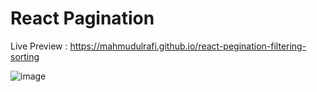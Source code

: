 # React Pagination 

Live Preview : https://mahmudulrafi.github.io/react-pegination-filtering-sorting

![image](https://user-images.githubusercontent.com/73344827/132939329-1486032c-d365-4c8a-86b6-46b8f480c71f.png)



